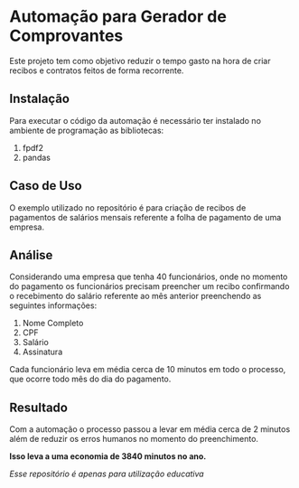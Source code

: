 # Automação para Gerador de Comprovantes
Este projeto tem como objetivo reduzir o tempo gasto na hora de criar recibos e contratos feitos de forma recorrente.

## Instalação
Para executar o código da automação é necessário ter instalado no ambiente de programação as bibliotecas:
1. fpdf2
2. pandas

## Caso de Uso
O exemplo utilizado no repositório é para criação de recibos de pagamentos de salários mensais referente a folha de pagamento de uma empresa.

## Análise
Considerando uma empresa que tenha 40 funcionários, onde no momento do pagamento os funcionários precisam preencher um recibo confirmando o recebimento do salário referente ao mês anterior preenchendo as seguintes informações:
1. Nome Completo
2. CPF
3. Salário
4. Assinatura

Cada funcionário leva em média cerca de 10 minutos em todo o processo, que ocorre todo mês do dia do pagamento. 

## Resultado
Com a automação o processo passou a levar em média cerca de 2 minutos além de reduzir os erros humanos no momento do preenchimento.

**Isso leva a uma economia de 3840 minutos no ano.**

*Esse repositório é apenas para utilização educativa*
